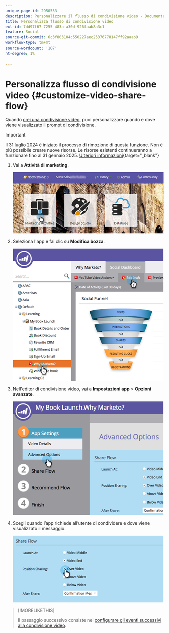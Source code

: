 ```yaml
---
unique-page-id: 2950553
description: Personalizzare il flusso di condivisione video - Documentazione di Marketo - Documentazione del prodotto
title: Personalizza flusso di condivisione video
exl-id: 7dd97f67-7255-483a-a30d-926faab8a3c1
feature: Social
source-git-commit: 6c3f803104c550227aec25376778147ff92aaab9
workflow-type: tm+mt
source-wordcount: '107'
ht-degree: 1%

---
```


# Personalizza flusso di condivisione video {#customize-video-share-flow}

Quando [crei una condivisione video](/help/marketo/product-docs/demand-generation/landing-pages/free-form-landing-pages/add-a-video-to-a-free-form-landing-page.md), puoi personalizzare quando e dove viene visualizzato il prompt di condivisione.

>[!IMPORTANT]
>
>Il 31 luglio 2024 è iniziato il processo di rimozione di questa funzione. Non è più possibile creare nuove risorse. Le risorse esistenti continueranno a funzionare fino al 31 gennaio 2025. [Ulteriori informazioni](https://nation.marketo.com/t5/employee-blogs/marketo-engage-social-features-deprecation/ba-p/351977){target="_blank"}

1. Vai a **Attività di marketing**.

   ![](assets/login-marketing-activities-2.png)

1. Seleziona l&#39;app e fai clic su **Modifica bozza**.

   ![](assets/image2014-9-22-16-3a40-3a41.png)

1. Nell&#39;editor di condivisione video, vai a **Impostazioni app** > **Opzioni avanzate**.

   ![](assets/image2014-9-22-16-3a41-3a3.png)

1. Scegli quando l’app richiede all’utente di condividere e dove viene visualizzato il messaggio.

   ![](assets/image2014-9-22-16-3a41-3a20.png)

>[!MORELIKETHIS]
>
>Il passaggio successivo consiste nel [configurare gli eventi successivi alla condivisione video](/help/marketo/product-docs/demand-generation/social/configuring-social-actions/configure-after-share-prompts.md).
